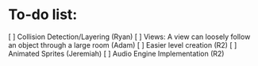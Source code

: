 # To-do list:

[ ] Collision Detection/Layering (Ryan)
[ ] Views: A view can loosely follow an object through a large room (Adam)
[ ] Easier level creation (R2)
[ ] Animated Sprites (Jeremiah)
[ ] Audio Engine Implementation (R2)
